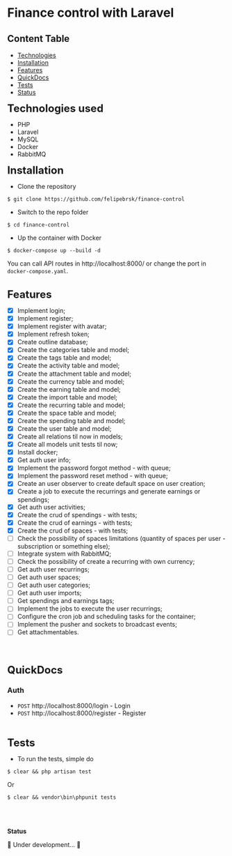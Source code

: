 # Finance control with Laravel

## Content Table

-   [Technologies](#technologies)
-   [Installation](#instalation)
-   [Features](#features)
-   [QuickDocs](#docs)
-   [Tests](#tests)
-   [Status](#status)

<a name="technologies" style="font-size:24px;">**Technologies used**</a>

-   PHP
-   Laravel
-   MySQL
-   Docker
-   RabbitMQ

<a name="instalation" style="font-size:24px;">**Installation**</a><br>

-   Clone the repository<br>

```
$ git clone https://github.com/felipebrsk/finance-control
```

-   Switch to the repo folder<br>

```
$ cd finance-control
```

-   Up the container with Docker<br>

```
$ docker-compose up --build -d
```

You can call API routes in http://localhost:8000/ or change the port in `docker-compose.yaml`.
<br/>
<br/>

<a name="features" style="font-size:24px;">**Features**</a>

-   [x] Implement login;
-   [x] Implement register;
-   [x] Implement register with avatar;
-   [x] Implement refresh token;
-   [x] Create outline database;
-   [x] Create the categories table and model;
-   [x] Create the tags table and model;
-   [x] Create the activity table and model;
-   [x] Create the attachment table and model;
-   [x] Create the currency table and model;
-   [x] Create the earning table and model;
-   [x] Create the import table and model;
-   [x] Create the recurring table and model;
-   [x] Create the space table and model;
-   [x] Create the spending table and model;
-   [x] Create the user table and model;
-   [x] Create all relations til now in models;
-   [x] Create all models unit tests til now;
-   [x] Install docker;
-   [x] Get auth user info;
-   [x] Implement the password forgot method - with queue;
-   [x] Implement the password reset method - with queue;
-   [x] Create an user observer to create default space on user creation;
-   [x] Create a job to execute the recurrings and generate earnings or spendings;
-   [x] Get auth user activities;
-   [x] Create the crud of spendings - with tests;
-   [x] Create the crud of earnings - with tests;
-   [x] Create the crud of spaces - with tests;
-   [ ] Check the possibility of spaces limitations (quantity of spaces per user - subscription or something else);
-   [ ] Integrate system with RabbitMQ;
-   [ ] Check the possibility of create a recurring with own currency;
-   [ ] Get auth user recurrings;
-   [ ] Get auth user spaces;
-   [ ] Get auth user categories;
-   [ ] Get auth user imports;
-   [ ] Get spendings and earnings tags;
-   [ ] Implement the jobs to execute the user recurrings;
-   [ ] Configure the cron job and scheduling tasks for the container;
-   [ ] Implement the pusher and sockets to broadcast events;
-   [ ] Get attachmentables.

<br/>
<br/>

<a name="docs" style="font-size:24px;">**QuickDocs**</a>

### Auth

-   `POST` http://localhost:8000/login - Login
-   `POST` http://localhost:8000/register - Register

<br/>

<a name="tests" style="font-size:24px;">**Tests**</a>

-   To run the tests, simple do<br>

```
$ clear && php artisan test
```

Or

```
$ clear && vendor\bin\phpunit tests
```

<br/>
<br/>

<a name="status">**Status**</a>

🚧 Under development... 🚧
